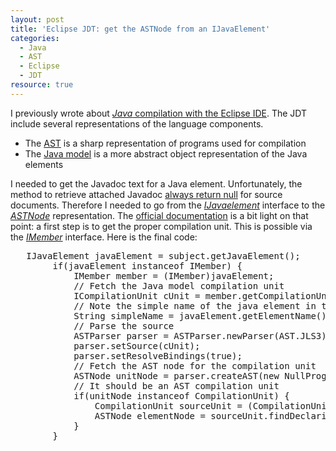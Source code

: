 ```yaml
--- 
layout: post 
title: 'Eclipse JDT: get the ASTNode from an IJavaElement'
categories:
  - Java
  - AST
  - Eclipse
  - JDT
resource: true
--- 
```

<p>
I previously wrote about <a href="http://bdulac.github.io/note/java-compilation-with-the-eclipse-ide/"><em>Java</em> compilation with the Eclipse IDE</a>. The JDT include several representations of the language components.
</p>
<ul>
    <li>
    	The <a href="http://www.eclipse.org/articles/article.php?file=Article-JavaCodeManipulation_AST/">AST</a> is a sharp representation of programs used for compilation
    </li>
	<li>The <a href="http://help.eclipse.org/luna/index.jsp?topic=%2Forg.eclipse.jdt.doc.isv%2Fguide%2Fjdt_int_model.htm">Java model</a> is a more abstract object representation of the Java elements 
	</li>
</ul>
<p>
I needed to get the Javadoc text for a Java element. Unfortunately, the method to retrieve attached Javadoc <a href="http://help.eclipse.org/indigo/index.jsp?topic=%2Forg.eclipse.jdt.doc.isv%2Freference%2Fapi%2Forg%2Feclipse%2Fjdt%2Fcore%2FIJavaElement.html">always return null</a> for source documents. Therefore I needed to go from the <em><a href="http://help.eclipse.org/indigo/index.jsp?topic=%2Forg.eclipse.jdt.doc.isv%2Freference%2Fapi%2Forg%2Feclipse%2Fjdt%2Fcore%2FIJavaElement.html">IJavaelement</a></em> interface to the <em><a href="http://help.eclipse.org/juno/index.jsp?topic=%2Forg.eclipse.jdt.doc.isv%2Freference%2Fapi%2Forg%2Feclipse%2Fjdt%2Fcore%2Fdom%2FASTNode.html">ASTNode</a></em> representation. The <a href="https://wiki.eclipse.org/JDT/FAQ#From_an_IJavaElement_to_its_declaring_ASTNode">official documentation</a> is a bit light on that point: a first step is to get the proper compilation unit. This is possible via the <em><a href="http://help.eclipse.org/indigo/index.jsp?topic=%2Forg.eclipse.jdt.doc.isv%2Freference%2Fapi%2Forg%2Feclipse%2Fjdt%2Fcore%2FIMember.html">IMember</a></em> interface. Here is the final code:   
</p>
<pre>	IJavaElement javaElement = subject.getJavaElement();
		if(javaElement instanceof IMember) {
			IMember member = (IMember)javaElement;
			// Fetch the Java model compilation unit
	        ICompilationUnit cUnit = member.getCompilationUnit();
	        // Note the simple name of the java element in the compilation unit
	        String simpleName = javaElement.getElementName();
	        // Parse the source
	        ASTParser parser = ASTParser.newParser(AST.JLS3);
	        parser.setSource(cUnit);
	        parser.setResolveBindings(true);
	        // Fetch the AST node for the compilation unit
	        ASTNode unitNode = parser.createAST(new NullProgressMonitor());
	        // It should be an AST compilation unit
	        if(unitNode instanceof CompilationUnit) {
	            CompilationUnit sourceUnit = (CompilationUnit)unitNode;
	            ASTNode elementNode = sourceUnit.findDeclaringNode(simpleName);
	        }
		}</pre>